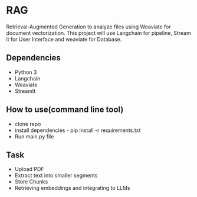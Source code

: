 # RAG
Retrieval-Augmented Generation to analyze files using Weaviate for document vectorization. 
This project will use Langchain for pipeline, Stream it for User Interface and weaviate for Database.


## Dependencies
* Python 3
* Langchain
* Weaviate
* StreamIt


## How to use(command line tool)
* clone repo
* install dependencies - pip install -r requirements.txt
* Run main.py file


## Task
* Upload PDF
* Extract text into smaller segments 
* Store Chunks
* Retrieving embeddings and integrating to LLMs

